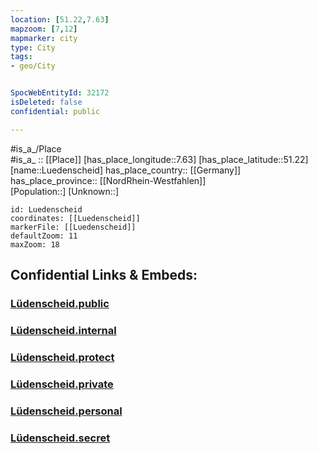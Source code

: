```yaml
---
location: [51.22,7.63] 
mapzoom: [7,12] 
mapmarker: city 
type: City
tags:
- geo/City


SpocWebEntityId: 32172
isDeleted: false
confidential: public

---
```

#is_a_/Place  
#is_a_ :: [[Place]] 
[has_place_longitude::7.63] 
[has_place_latitude::51.22] 
[name::Luedenscheid] 
has_place_country:: [[Germany]]  
has_place_province:: [[NordRhein-Westfahlen]]  
[Population::] 
[Unknown::] 


```leaflet
id: Luedenscheid
coordinates: [[Luedenscheid]] 
markerFile: [[Luedenscheid]] 
defaultZoom: 11 
maxZoom: 18
```


## Confidential Links & Embeds: 

### [Lüdenscheid.public](/_public/\Earth\Continent\Europe\Europe~Central\Germany\Germany~West\Nordrhein-Westfalen\counties~NW\Märkischer_Kreis\cities~Märkischer_KreisLüdenscheid.public.md) 

### [Lüdenscheid.internal](/_internal/\Earth\Continent\Europe\Europe~Central\Germany\Germany~West\Nordrhein-Westfalen\counties~NW\Märkischer_Kreis\cities~Märkischer_KreisLüdenscheid.internal.md) 

### [Lüdenscheid.protect](/_protect/\Earth\Continent\Europe\Europe~Central\Germany\Germany~West\Nordrhein-Westfalen\counties~NW\Märkischer_Kreis\cities~Märkischer_KreisLüdenscheid.protect.md) 

### [Lüdenscheid.private](/_private/\Earth\Continent\Europe\Europe~Central\Germany\Germany~West\Nordrhein-Westfalen\counties~NW\Märkischer_Kreis\cities~Märkischer_KreisLüdenscheid.private.md) 

### [Lüdenscheid.personal](/_personal/\Earth\Continent\Europe\Europe~Central\Germany\Germany~West\Nordrhein-Westfalen\counties~NW\Märkischer_Kreis\cities~Märkischer_KreisLüdenscheid.personal.md) 

### [Lüdenscheid.secret](/_secret/\Earth\Continent\Europe\Europe~Central\Germany\Germany~West\Nordrhein-Westfalen\counties~NW\Märkischer_Kreis\cities~Märkischer_KreisLüdenscheid.secret.md)

